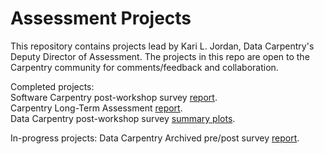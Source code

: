 # Assessment Projects
This repository contains projects lead by Kari L. Jordan, Data Carpentry's Deputy Director of Assessment. The projects in this repo are open to the Carpentry community for comments/feedback and collaboration.

Completed projects:  
Software Carpentry post-workshop survey [report](https://carpentries.github.io/assessment-projects/software-carpentry-projects/analysis-postworkshop.html).  
Carpentry Long-Term Assessment [report](https://carpentries.github.io/assessment-projects/joint-carpentry-projects/report.html).  
Data Carpentry post-workshop survey [summary plots](https://carpentries.github.io/assessment-projects//data-carpentry-projects/postworkshop_analysis.html).

In-progress projects:
Data Carpentry Archived pre/post survey [report](https://carpentries.github.io/assessment-projects/data-carpentry-projects/pre-post-analysis-archived.html).
